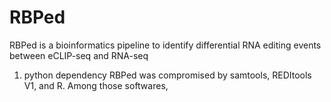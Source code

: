 # RBPed
RBPed is a bioinformatics pipeline to identify differential RNA editing events between eCLIP-seq and RNA-seq

1. python dependency
RBPed was compromised by samtools, REDItools V1, and R. Among those softwares, 
